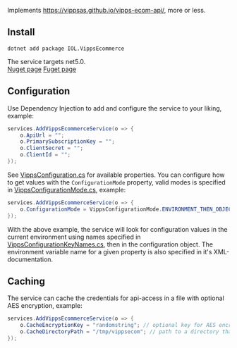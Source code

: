 Implements https://vippsas.github.io/vipps-ecom-api/, more or less.

## Install
`dotnet add package IOL.VippsEcommerce`

The service targets net5.0. \
[Nuget page](https://nuget.org/packages/IOL.VippsEcommerce/)
[Fuget page](https://fuget.org/packages/IOL.VippsEcommerce/)

## Configuration

Use Dependency Injection to add and configure the service to your liking, example:
```csharp
services.AddVippsEcommerceService(o => {
	o.ApiUrl = "";
	o.PrimarySubscriptionKey = "";
	o.ClientSecret = "";
	o.ClientId = "";
});
```

See [VippsConfiguration.cs](https://github.com/ivarlovlie/IOL.VippsEcommerce/blob/master/src/IOL.VippsEcommerce/Models/VippsConfiguration.cs) for available properties.
You can configure how to get values with the `ConfigurationMode` property, valid modes is specified in [VippsConfigurationMode.cs](https://github.com/ivarlovlie/IOL.VippsEcommerce/blob/master/src/IOL.VippsEcommerce/Models/VippsConfigurationMode.cs), example:
```csharp
services.AddVippsEcommerceService(o => {
	o.ConfigurationMode = VippsConfigurationMode.ENVIRONMENT_THEN_OBJECT;
});
```

With the above example, the service will look for configuration values in the current environment using names specified in [VippsConfigurationKeyNames.cs](https://github.com/ivarlovlie/IOL.VippsEcommerce/blob/master/src/IOL.VippsEcommerce/Models/VippsConfigurationKeyNames.cs), then in the configuration object. The environment variable name for a given property is also specified in it's XML-documentation.


## Caching

The service can cache the credentials for api-access in a file with optional AES encryption, example:
```csharp
services.AddVippsEcommerceService(o => {
	o.CacheEncryptionKey = "randomstring"; // optional key for AES encryption, if omitted the cache will be readable json with your keys exposed and everything.
	o.CacheDirectoryPath = "/tmp/vippsecom"; // path to a directory that the executing process has write-access to.
});
```
